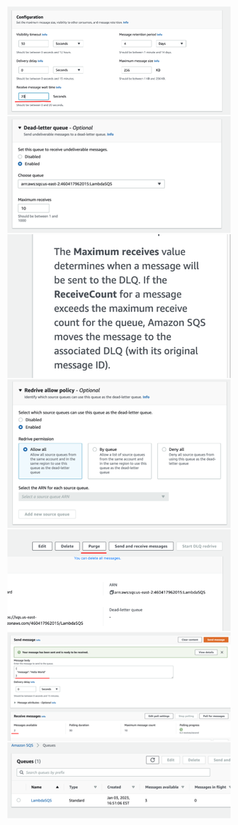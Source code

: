 <img src="sqs1.png" />
<img src="sqs2.png" />
<img src="sqs3.png" />
<img src="sqs4.png" />
<img src="sqs5.png" />
<img src="sqs6.png" />
<img src="sqs7.png" />
